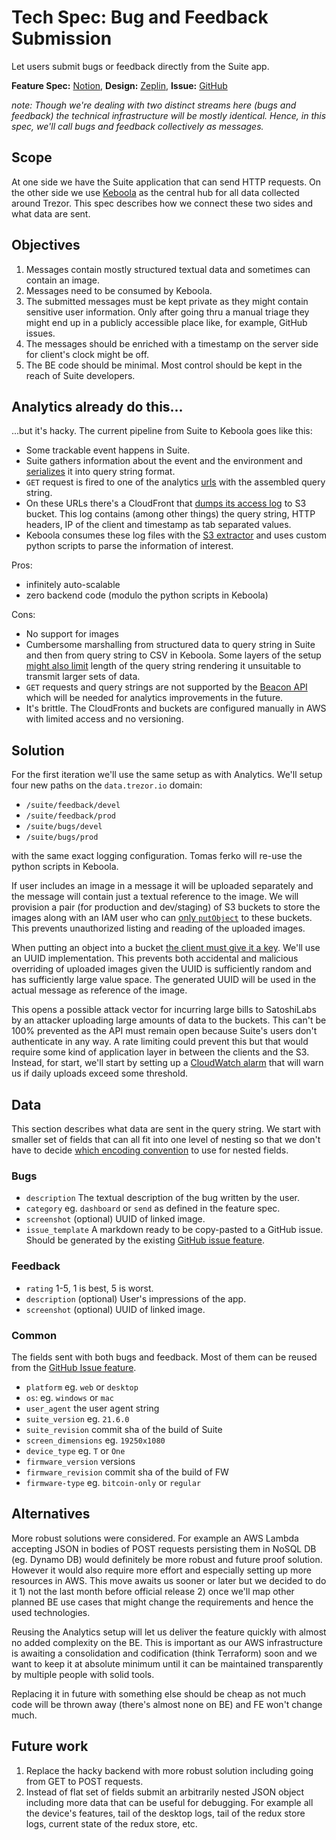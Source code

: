 # Tech Spec: Bug and Feedback Submission
Let users submit bugs or feedback directly from the Suite app.

**Feature Spec:** [Notion](https://www.notion.so/satoshilabs/Feedback-Bug-report-d7cfccbacf084ce3b2bb97ce8c24e8e2#ddfe5670679f4e039a598c3a35d9c3b2), **Design:** [Zeplin](https://zpl.io/aBzxkDq), **Issue:** [GitHub](https://github.com/trezor/trezor-suite/issues/3714)

_note: Though we're dealing with two distinct streams here (bugs and feedback) the technical infrastructure will be mostly identical. Hence, in this spec, we'll call bugs and feedback collectively as messages._

## Scope
At one side we have the Suite application that can send HTTP requests. On the other side we use [Keboola](https://www.keboola.com/) as the central hub for all data collected around Trezor. This spec describes how we connect these two sides and what data are sent.

## Objectives
1. Messages contain mostly structured textual data and sometimes can contain an image.
2. Messages need to be consumed by Keboola.
3. The submitted messages must be kept private as they might contain sensitive user information. Only after going thru a manual triage they might end up in a publicly accessible place like, for example, GitHub issues.
4. The messages should be enriched with a timestamp on the server side for client's clock might be off.
5. The BE code should be minimal. Most control should be kept in the reach of Suite developers.

## Analytics already do this...
...but it's hacky. The current pipeline from Suite to Keboola goes like this:
- Some trackable event happens in Suite.
- Suite gathers information about the event and the environment and [serializes](https://github.com/trezor/trezor-suite/blob/9d8cea584b1f655f0964d80f863b02b1523e2cad/packages/suite/src/utils/suite/analytics.ts#L12-L33) it into query string format.
- `GET` request is fired to one of the analytics [urls](https://github.com/trezor/trezor-suite/blob/9d8cea584b1f655f0964d80f863b02b1523e2cad/packages/suite/src/actions/suite/analyticsActions.ts#L347-L375) with the assembled query string.
- On these URLs there's a CloudFront that [dumps its access log](https://docs.aws.amazon.com/AmazonCloudFront/latest/DeveloperGuide/AccessLogs.html) to S3 bucket. This log contains (among other things) the query string, HTTP headers, IP of the client and timestamp as tab separated values.
- Keboola consumes these log files with the [S3 extractor](https://help.keboola.com/components/extractors/storage/aws-s3/) and uses custom python scripts to parse the information of interest.

Pros:
- infinitely auto-scalable
- zero backend code (modulo the python scripts in Keboola)

Cons:
- No support for images
- Cumbersome marshalling from structured data to query string in Suite and then from query string to CSV in Keboola. Some layers of the setup [might also limit](https://stackoverflow.com/a/812962/5698865) length of the query string rendering it unsuitable to transmit larger sets of data.
- `GET` requests and query strings are not supported by the [Beacon API](https://developer.mozilla.org/en-US/docs/Web/API/Beacon_API) which will be needed for analytics improvements in the future.
- It's brittle. The CloudFronts and buckets are configured manually in AWS with limited access and no versioning.

## Solution
For the first iteration we'll use the same setup as with Analytics. We'll setup four new paths on the `data.trezor.io` domain:
- `/suite/feedback/devel`
- `/suite/feedback/prod`
- `/suite/bugs/devel`
- `/suite/bugs/prod`

with the same exact logging configuration. Tomas ferko will re-use the python scripts in Keboola. 

If user includes an image in a message it will be uploaded separately and the message will contain just a textual reference to the image. We will provision a pair (for production and dev/staging) of S3 buckets to store the images along with an IAM user who can [only `putObject`](https://stackoverflow.com/questions/37739086/how-to-allow-only-putobject-permissions-on-specific-directory-in-amazon-s3-bucke/37754260#37754260) to these buckets. This prevents unauthorized listing and reading of the uploaded images.

When putting an object into a bucket [the client must give it a key](https://docs.aws.amazon.com/AmazonS3/latest/userguide/UsingMetadata.html). We'll use an UUID implementation. This prevents both accidental and malicious overriding of uploaded images given the UUID is sufficiently random and has sufficiently large value space. The generated UUID will be used in the actual message as reference of the image.

This opens a possible attack vector for incurring large bills to SatoshiLabs by an attacker uploading large amounts of data to the buckets. This can't be 100% prevented as the API must remain open because Suite's users don't authenticate in any way. A rate limiting could prevent this but that would require some kind of application layer in between the clients and the S3. Instead, for start, we'll start by setting up a [CloudWatch alarm](https://docs.aws.amazon.com/AmazonCloudWatch/latest/monitoring/AlarmThatSendsEmail.html) that will warn us if daily uploads exceed some threshold.

## Data
This section describes what data are sent in the query string. We start with smaller set of fields that can all fit into one level of nesting so that we don't have to decide [which encoding convention](https://stackoverflow.com/a/9547490/5698865) to use for nested fields.

### Bugs
- `description` The textual description of the bug written by the user.
- `category` eg. `dashboard` or `send` as defined in the feature spec.
- `screenshot` (optional) UUID of linked image.
- `issue_template` A markdown ready to be copy-pasted to a GitHub issue. Should be generated by the existing [GitHub issue feature](https://github.com/trezor/trezor-suite/blob/78736782fbd6556f536fcbc989ba15cf0b367555/packages/suite/src/services/github.ts#L36).

### Feedback
- `rating` 1-5, 1 is best, 5 is worst.
- `description` (optional) User's impressions of the app.
- `screenshot` (optional) UUID of linked image.

### Common
The fields sent with both bugs and feedback. Most of them can be reused from the [GitHub Issue feature](https://github.com/trezor/trezor-suite/blob/78736782fbd6556f536fcbc989ba15cf0b367555/packages/suite/src/services/github.ts#L36).
- `platform` eg. `web` or `desktop`
- `os`: eg. `windows` or `mac`
- `user_agent` the user agent string
- `suite_version` eg. `21.6.0`
- `suite_revision` commit sha of the build of Suite
- `screen_dimensions` eg. `19250x1080`
- `device_type` eg. `T` or `One`
- `firmware_version` versions
- `firmware_revision` commit sha of the build of FW
- `firmware-type` eg. `bitcoin-only` or `regular`

## Alternatives
More robust solutions were considered. For example an AWS Lambda accepting JSON in bodies of POST requests persisting them in NoSQL DB (eg. Dynamo DB) would definitely be more robust and future proof solution. However it would also require more effort and especially setting up more resources in AWS. This move awaits us sooner or later but we decided to do it 1) not the last month before official release 2) once we'll map other planned BE use cases that might change the requirements and hence the used technologies.

Reusing the Analytics setup will let us deliver the feature quickly with almost no added complexity on the BE. This is important as our AWS infrastructure is awaiting a consolidation and codification (think Terraform) soon and we want to keep it at absolute minimum until it can be maintained transparently by multiple people with solid tools.

Replacing it in future with something else should be cheap as not much code will be thrown away (there's almost none on BE) and FE won't change much.


## Future work
1. Replace the hacky backend with more robust solution including going from GET to POST requests.
2. Instead of flat set of fields submit an arbitrarily nested JSON object including more data that can be useful for debugging. For example all the device's features, tail of the desktop logs, tail of the redux store logs, current state of the redux store, etc.